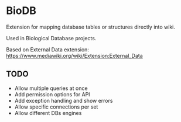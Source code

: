 # BioDB
Extension for mapping database tables or structures directly into wiki. 

Used in Biological Database projects.

Based on External Data extension: https://www.mediawiki.org/wiki/Extension:External_Data

## TODO

* Allow multiple queries at once
* Add permission options for API 
* Add exception handling and show errors
* Allow specific connections per set
* Allow different DBs engines

